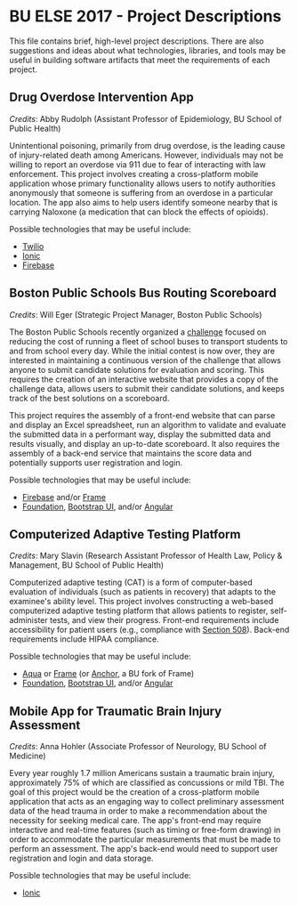 # BU ELSE 2017 - Project Descriptions
This file contains brief, high-level project descriptions. There are also suggestions and ideas about what technologies, libraries, and tools may be useful in building software artifacts that meet the requirements of each project.

## Drug Overdose Intervention App

*Credits*: Abby Rudolph (Assistant Professor of Epidemiology, BU School of Public Health)

Unintentional poisoning, primarily from drug overdose, is the leading cause of injury-related death among Americans. However, individuals may not be willing to report an overdose via 911 due to fear of interacting with law enforcement. This project involves creating a cross-platform mobile application whose primary functionality allows users to notify authorities anonymously that someone is suffering from an overdose in a particular location. The app also aims to help users identify someone nearby that is carrying Naloxone (a medication that can block the effects of opioids).

Possible technologies that may be useful include:
* [Twilio](https://www.twilio.com/)
* [Ionic](https://ionicframework.com/)
* [Firebase](https://firebase.google.com/)

## Boston Public Schools Bus Routing Scoreboard

*Credits*: Will Eger (Strategic Project Manager, Boston Public Schools)

The Boston Public Schools recently organized a [challenge](https://www.bostonpublicschools.org/transportationchallenge) focused on reducing the cost of running a fleet of school buses to transport students to and from school every day. While the initial contest is now over, they are interested in maintaining a continuous version of the challenge that allows anyone to submit candidate solutions for evaluation and scoring. This requires the creation of an interactive website that provides a copy of the challenge data, allows users to submit their candidate solutions, and keeps track of the best solutions on a scoreboard.

This project requires the assembly of a front-end website that can parse and display an Excel spreadsheet, run an algorithm to validate and evaluate the submitted data in a performant way, display the submitted data and results visually, and display an up-to-date scoreboard. It also requires the assembly of a back-end service that maintains the score data and potentially supports user registration and login.


Possible technologies that may be useful include:
* [Firebase](https://firebase.google.com/) and/or [Frame](https://jedireza.github.io/frame/)
* [Foundation](http://foundation.zurb.com/), [Bootstrap UI](http://www.bootstrap-ui.com/), and/or [Angular](https://angular.io/)

## Computerized Adaptive Testing Platform

*Credits*: Mary Slavin (Research Assistant Professor of Health Law, Policy & Management, BU School of Public Health)

Computerized adaptive testing (CAT) is a form of computer-based evaluation of individuals (such as patients in recovery) that adapts to the examinee's ability level. This project involves constructing a web-based computerized adaptive testing platform that allows patients to register, self-administer tests, and view their progress. Front-end requirements include accessibility for patient users (e.g., compliance with [Section 508](https://www.section508.gov/)). Back-end requirements include HIPAA compliance. 

Possible technologies that may be useful include:
* [Aqua](https://jedireza.github.io/aqua/) or [Frame](https://jedireza.github.io/frame/) (or [Anchor](https://github.com/hicsail/anchor), a BU fork of Frame)
* [Foundation](http://foundation.zurb.com/), [Bootstrap UI](http://www.bootstrap-ui.com/), and/or [Angular](https://angular.io/)

## Mobile App for Traumatic Brain Injury Assessment

*Credits*: Anna Hohler (Associate Professor of Neurology, BU School of Medicine)

Every year roughly 1.7 million Americans sustain a traumatic brain injury,
approximately 75% of which are classified as concussions or mild TBI. The goal of this project would be the creation of a cross-platform mobile application that acts as an engaging way to collect preliminary assessment data of the head trauma in order to make a recommendation about the necessity for seeking medical care. The app's front-end may require interactive and real-time features (such as timing or free-form drawing) in order to accommodate the particular measurements that must be made to perform an assessment. The app's back-end would need to support user registration and login and data storage.

Possible technologies that may be useful include:
* [Ionic](https://ionicframework.com/)
